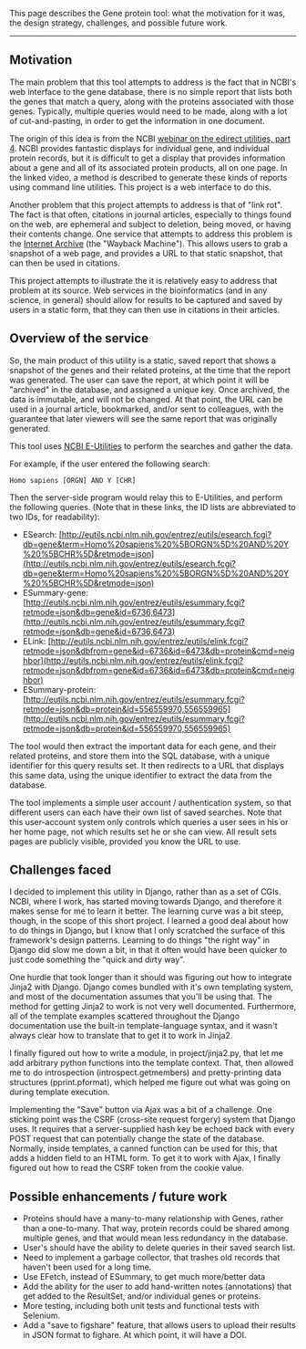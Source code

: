 This page describes the Gene protein tool: what the motivation for it was,
the design strategy, challenges, and possible future work.

----

## Motivation

The main problem that this tool attempts to address is the fact that in NCBI's
web interface to the gene database, there is no simple report that lists both
the genes that match a query, along with the proteins associated with those
genes. Typically, multiple queries would need to be made, along with a lot
of cut-and-pasting, in order to get the information in one document.

The origin of this idea is from the NCBI [webinar on the edirect 
utilities, part 4](https://www.youtube.com/watch?v=d6-2KqQ_2QM). 
NCBI provides fantastic displays for individual gene, and individual protein 
records, but it is difficult to get a display that provides information about 
a gene and all of its associated protein products, all on one page. 
In the linked video, a method is described to generate these kinds of reports 
using command line utilities. This project is a web interface to do this.

Another problem that this project attempts to address is that of "link rot".
The fact is that often, citations in journal articles, especially to things
found on the web, are ephemeral and subject to deletion, being moved, or having
their contents change. One service that attempts to address this problem is
the [Internet Archive](https://archive.org/) (the "Wayback Machine"). This
allows users to grab a snapshot of a web page, and provides a URL to that
static snapshot, that can then be used in citations.

This project attempts to illustrate the it is relatively easy to address
that problem at its source. Web services in the bioinformatics (and in any
science, in general) should allow for results to be captured and saved by
users in a static form, that they can then use in citations in their
articles.


## Overview of the service

So, the main product of this utility is a static, saved report that shows 
a snapshot of the genes and their related proteins, at the time that the 
report was generated. The user can save the report, at which point it will
be "archived" in the database, and assigned a unique key. Once archived,
the data is immutable, and will not be changed. At that point, the URL
can be used in a journal article, bookmarked, and/or sent to colleagues,
with the guarantee that later viewers will see the same report that was
originally generated.

This tool uses [NCBI E-Utilities](http://www.ncbi.nlm.nih.gov/books/NBK25501/)
to perform the searches and gather the data.

For example, if the user entered the following search:

    Homo sapiens [ORGN] AND Y [CHR]

Then the server-side program would relay this to E-Utilities, and perform the 
following queries. (Note that in these links, the ID lists are abbreviated to 
two IDs, for readability):

* ESearch: [http://eutils.ncbi.nlm.nih.gov/entrez/eutils/esearch.fcgi?db=gene&term=Homo%20sapiens%20%5BORGN%5D%20AND%20Y%20%5BCHR%5D&retmode=json](http://eutils.ncbi.nlm.nih.gov/entrez/eutils/esearch.fcgi?db=gene&term=Homo%20sapiens%20%5BORGN%5D%20AND%20Y%20%5BCHR%5D&retmode=json)
* ESummary-gene: [http://eutils.ncbi.nlm.nih.gov/entrez/eutils/esummary.fcgi?retmode=json&db=gene&id=6736,6473](http://eutils.ncbi.nlm.nih.gov/entrez/eutils/esummary.fcgi?retmode=json&db=gene&id=6736,6473)
* ELink: [http://eutils.ncbi.nlm.nih.gov/entrez/eutils/elink.fcgi?retmode=json&dbfrom=gene&id=6736&id=6473&db=protein&cmd=neighbor](http://eutils.ncbi.nlm.nih.gov/entrez/eutils/elink.fcgi?retmode=json&dbfrom=gene&id=6736&id=6473&db=protein&cmd=neighbor)
* ESummary-protein: [http://eutils.ncbi.nlm.nih.gov/entrez/eutils/esummary.fcgi?retmode=json&db=protein&id=556559970,556559965](http://eutils.ncbi.nlm.nih.gov/entrez/eutils/esummary.fcgi?retmode=json&db=protein&id=556559970,556559965)

The tool would then extract the important data for each gene, and their related proteins,
and store them into the SQL database, with a unique identifier for this query results
set. It then redirects to a URL that displays this same data, using the unique
identifier to extract the data from the database.

The tool implements a simple user account / authentication system, so that different 
users can each have their own list of saved searches.  Note that this user-account
system only controls which queries a user sees in his or her home page, not which
results set he or she can view.  All result sets pages are publicly visible,
provided you know the URL to use.


## Challenges faced

I decided to implement this utility in Django, rather than as a set of CGIs.
NCBI, where I work, has started moving towards Django, and therefore it makes
sense for me to learn it better. The learning curve was a bit steep, though, in
the scope of this short project.  I learned a good deal about how to do things
in Django, but I know that I only scratched the surface of this framework's
design patterns.  Learning to do things "the right way" in Django did slow me
down a bit, in that it often would have been quicker to just code something the
"quick and dirty way".

One hurdle that took longer than it should was figuring out how to integrate
Jinja2 with Django. Django comes bundled with it's own templating system, and
most of the documentation assumes that you'll be using that. The method for 
getting Jinja2 to work is not very well documented. Furthermore, all of the
template examples scattered throughout the Django documentation use the built-in
template-language syntax, and it wasn't always clear how to translate that to
get it to work in Jinja2.

I finally figured out how to write a module, in project/jinja2.py, that let me
add arbitrary python functions into the template context. That, then allowed me
to do introspection (introspect.getmembers) and pretty-printing data structures
(pprint.pformat), which helped me figure out what was going on during template
execution.

Implementing the "Save" button via Ajax was a bit of a challenge. One sticking
point was the CSRF (cross-site request forgery) system that Django uses. It
requires that a server-supplied hash key be echoed back with every POST request
that can potentially change the state of the database.  Normally, inside 
templates, a canned function can be used for this, that adds a hidden field
to an HTML form. To get it to work with Ajax, I finally figured out how to read
the CSRF token from the cookie value.


## Possible enhancements / future work

* Proteins should have a many-to-many relationship with Genes, rather than a
  one-to-many. That way, protein records could be shared among multiple genes,
  and that would mean less redundancy in the database.
* User's should have the ability to delete queries in their saved search list.
* Need to implement a garbage collector, that trashes old records that haven't
  been used for a long time.
* Use EFetch, instead of ESummary, to get much more/better data
* Add the ability for the user to add hand-written notes (annotations) that get
  added to the ResultSet, and/or individual genes or proteins.
* More testing, including both unit tests and functional tests with Selenium.
* Add a "save to figshare" feature, that allows users to upload their results
  in JSON format to fighare. At which point, it will have a DOI.
